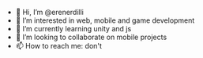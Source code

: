 - 👋 Hi, I’m @erenerdilli
- 👀 I’m interested in web, mobile and game development
- 🌱 I’m currently learning unity and js
- 💞️ I’m looking to collaborate on mobile projects
- 📫 How to reach me: don't

<!---
erenerdilli/erenerdilli is a ✨ special ✨ repository because its `README.md` (this file) appears on your GitHub profile.
You can click the Preview link to take a look at your changes.
--->
